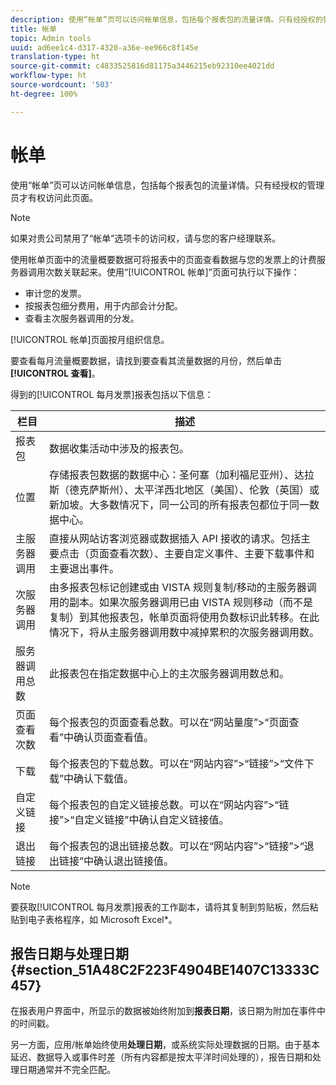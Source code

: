 ```yaml
---
description: 使用“帐单”页可以访问帐单信息，包括每个报表包的流量详情。只有经授权的管理员才有权访问此页面。
title: 帐单
topic: Admin tools
uuid: ad6ee1c4-d317-4320-a36e-ee966c8f145e
translation-type: ht
source-git-commit: c4833525816d81175a3446215eb92310ee4021dd
workflow-type: ht
source-wordcount: '503'
ht-degree: 100%

---
```



# 帐单

使用“帐单”页可以访问帐单信息，包括每个报表包的流量详情。只有经授权的管理员才有权访问此页面。

>[!NOTE]
>
>如果对贵公司禁用了“帐单”选项卡的访问权，请与您的客户经理联系。

使用帐单页面中的流量概要数据可将报表中的页面查看数据与您的发票上的计费服务器调用次数关联起来。使用“[!UICONTROL 帐单]”页面可执行以下操作：

* 审计您的发票。
* 按报表包细分费用，用于内部会计分配。
* 查看主次服务器调用的分发。

[!UICONTROL 帐单]页面按月组织信息。

要查看每月流量概要数据，请找到要查看其流量数据的月份，然后单击&#x200B;**[!UICONTROL 查看]**。

得到的[!UICONTROL 每月发票]报表包括以下信息：

| 栏目 | 描述 |
|--- |--- |
| 报表包 | 数据收集活动中涉及的报表包。 |
| 位置 | 存储报表包数据的数据中心：圣何塞（加利福尼亚州）、达拉斯（德克萨斯州）、太平洋西北地区（美国）、伦敦（英国）或新加坡。大多数情况下，同一公司的所有报表包都位于同一数据中心。 |
| 主服务器调用 | 直接从网站访客浏览器或数据插入 API 接收的请求。包括主要点击（页面查看次数）、主要自定义事件、主要下载事件和主要退出事件。 |
| 次服务器调用 | 由多报表包标记创建或由 VISTA 规则复制/移动的主服务器调用的副本。如果次服务器调用已由 VISTA 规则移动（而不是复制）到其他报表包，帐单页面将使用负数标识此转移。在此情况下，将从主服务器调用数中减掉累积的次服务器调用数。 |
| 服务器调用总数 | 此报表包在指定数据中心上的主次服务器调用数总和。 |
| 页面查看次数 | 每个报表包的页面查看总数。可以在“网站量度”>“页面查看”中确认页面查看值。 |
| 下载 | 每个报表包的下载总数。可以在“网站内容”>“链接”>“文件下载”中确认下载值。 |
| 自定义链接 | 每个报表包的自定义链接总数。可以在“网站内容”>“链接”>“自定义链接”中确认自定义链接值。 |
| 退出链接 | 每个报表包的退出链接总数。可以在“网站内容”>“链接”>“退出链接”中确认退出链接值。 |

>[!NOTE]
>
>要获取[!UICONTROL 每月发票]报表的工作副本，请将其复制到剪贴板，然后粘贴到电子表格程序，如 Microsoft Excel*。

## 报告日期与处理日期 {#section_51A48C2F223F4904BE1407C13333C457}

在报表用户界面中，所显示的数据被始终附加到&#x200B;**报表日期**，该日期为附加在事件中的时间戳。

另一方面，应用/帐单始终使用&#x200B;**处理日期**，或系统实际处理数据的日期。由于基本延迟、数据导入或事件时差（所有内容都是按太平洋时间处理的），报告日期和处理日期通常并不完全匹配。
